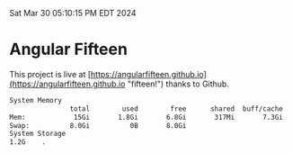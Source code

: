 Sat Mar 30 05:10:15 PM EDT 2024

# Angular Fifteen


This project is live at [https://angularfifteen.github.io](https://angularfifteen.github.io "fifteen!") thanks to Github.

```bash
System Memory
               total        used        free      shared  buff/cache   available
Mem:            15Gi       1.8Gi       6.8Gi       317Mi       7.3Gi        13Gi
Swap:          8.0Gi          0B       8.0Gi
System Storage
1.2G	.
```
```bash
